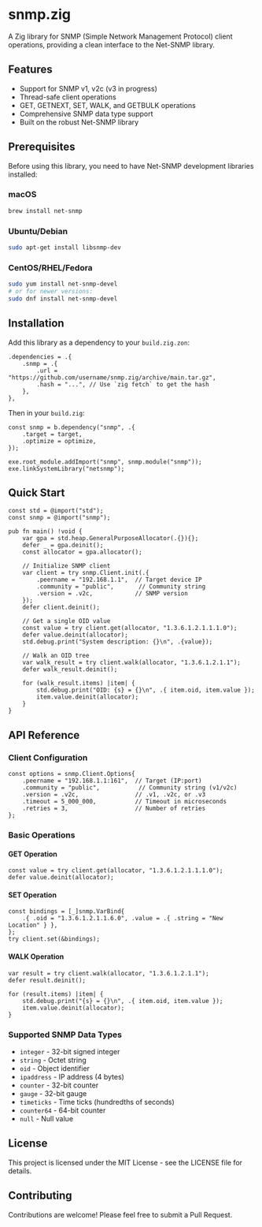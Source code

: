 # snmp.zig

A Zig library for SNMP (Simple Network Management Protocol) client operations, providing a clean interface to the Net-SNMP library.

## Features

- Support for SNMP v1, v2c (v3 in progress)
- Thread-safe client operations
- GET, GETNEXT, SET, WALK, and GETBULK operations  
- Comprehensive SNMP data type support
- Built on the robust Net-SNMP library

## Prerequisites

Before using this library, you need to have Net-SNMP development libraries installed:

### macOS
```bash
brew install net-snmp
```

### Ubuntu/Debian
```bash
sudo apt-get install libsnmp-dev
```

### CentOS/RHEL/Fedora
```bash
sudo yum install net-snmp-devel
# or for newer versions:
sudo dnf install net-snmp-devel
```

## Installation

Add this library as a dependency to your `build.zig.zon`:

```zig
.dependencies = .{
    .snmp = .{
        .url = "https://github.com/username/snmp.zig/archive/main.tar.gz",
        .hash = "...", // Use `zig fetch` to get the hash
    },
},
```

Then in your `build.zig`:

```zig
const snmp = b.dependency("snmp", .{
    .target = target,
    .optimize = optimize,
});

exe.root_module.addImport("snmp", snmp.module("snmp"));
exe.linkSystemLibrary("netsnmp");
```

## Quick Start

```zig
const std = @import("std");
const snmp = @import("snmp");

pub fn main() !void {
    var gpa = std.heap.GeneralPurposeAllocator(.{}){};
    defer _ = gpa.deinit();
    const allocator = gpa.allocator();

    // Initialize SNMP client
    var client = try snmp.Client.init(.{
        .peername = "192.168.1.1",  // Target device IP
        .community = "public",       // Community string
        .version = .v2c,            // SNMP version
    });
    defer client.deinit();

    // Get a single OID value
    const value = try client.get(allocator, "1.3.6.1.2.1.1.1.0");
    defer value.deinit(allocator);
    std.debug.print("System description: {}\n", .{value});

    // Walk an OID tree
    var walk_result = try client.walk(allocator, "1.3.6.1.2.1.1");
    defer walk_result.deinit();
    
    for (walk_result.items) |item| {
        std.debug.print("OID: {s} = {}\n", .{ item.oid, item.value });
        item.value.deinit(allocator);
    }
}
```

## API Reference

### Client Configuration

```zig
const options = snmp.Client.Options{
    .peername = "192.168.1.1:161",  // Target (IP:port)
    .community = "public",           // Community string (v1/v2c)
    .version = .v2c,                // .v1, .v2c, or .v3
    .timeout = 5_000_000,           // Timeout in microseconds
    .retries = 3,                   // Number of retries
};
```

### Basic Operations

#### GET Operation
```zig
const value = try client.get(allocator, "1.3.6.1.2.1.1.1.0");
defer value.deinit(allocator);
```

#### SET Operation
```zig
const bindings = [_]snmp.VarBind{
    .{ .oid = "1.3.6.1.2.1.1.6.0", .value = .{ .string = "New Location" } },
};
try client.set(&bindings);
```

#### WALK Operation
```zig
var result = try client.walk(allocator, "1.3.6.1.2.1.1");
defer result.deinit();

for (result.items) |item| {
    std.debug.print("{s} = {}\n", .{ item.oid, item.value });
    item.value.deinit(allocator);
}
```

### Supported SNMP Data Types

- `integer` - 32-bit signed integer
- `string` - Octet string  
- `oid` - Object identifier
- `ipaddress` - IP address (4 bytes)
- `counter` - 32-bit counter
- `gauge` - 32-bit gauge
- `timeticks` - Time ticks (hundredths of seconds)
- `counter64` - 64-bit counter
- `null` - Null value

## License

This project is licensed under the MIT License - see the LICENSE file for details.

## Contributing

Contributions are welcome! Please feel free to submit a Pull Request.
